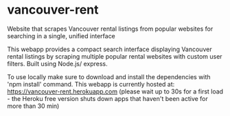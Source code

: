 # vancouver-rent
Website that scrapes Vancouver rental listings from popular websites for searching in a single, unified interface

This webapp provides a compact search interface displaying Vancouver rental listings by scraping multiple popular rental websites with custom user filters. Built using Node.js/ express.

To use locally make sure to download and install the dependencies with 'npm install' command.
This webapp is currently hosted at: https://vancouver-rent.herokuapp.com (please wait up to 30s for a first load - the Heroku free version shuts down apps that haven't been active for more than 30 min)
